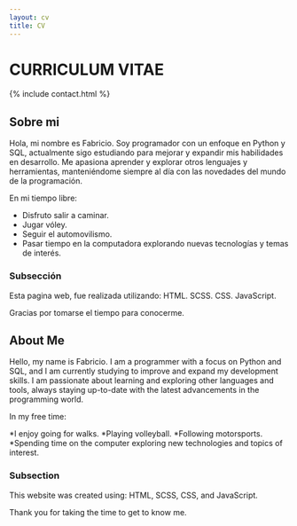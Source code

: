 ```yaml
---
layout: cv
title: CV
---
```


# CURRICULUM VITAE

{% include contact.html %}

## Sobre mi

Hola, mi nombre es Fabricio. Soy programador con un enfoque en Python y SQL, 
actualmente sigo estudiando para mejorar y expandir mis habilidades en desarrollo. Me apasiona aprender
y explorar otros lenguajes y herramientas, manteniéndome siempre al día con las novedades del mundo de la programación.

En mi tiempo libre:

* Disfruto salir a caminar.
* Jugar vóley.
* Seguir el automovilismo.
* Pasar tiempo en la computadora explorando nuevas tecnologías y temas de interés.

### Subsección

Esta pagina web, fue realizada utilizando:
HTML.
SCSS.
CSS.
JavaScript.

Gracias por tomarse el tiempo para conocerme.

## About Me

Hello, my name is Fabricio. I am a programmer with a focus on Python and SQL, 
and I am currently studying to improve and expand my development skills. I am passionate about learning 
and exploring other languages and tools, always staying up-to-date with the latest advancements in the programming world.

In my free time:

*I enjoy going for walks.
*Playing volleyball.
*Following motorsports.
*Spending time on the computer exploring new technologies and topics of interest.

### Subsection

This website was created using: HTML, SCSS, CSS, and JavaScript.

Thank you for taking the time to get to know me.



